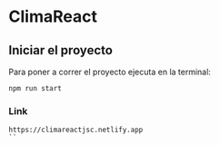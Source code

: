 # ClimaReact

## Iniciar el proyecto

Para poner a correr el proyecto ejecuta en la terminal:

```
npm run start
```

### Link
```
https://climareactjsc.netlify.app
``
